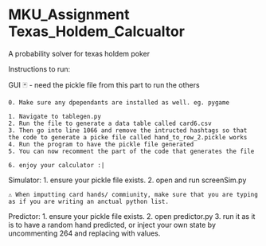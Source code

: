 # MKU_Assignment Texas_Holdem_Calcualtor 
 A probability solver for texas holdem poker

Instructions to run:

GUI 🃏 - need the pickle file from this part to run the others

    0. Make sure any dpependants are installed as well. eg. pygame

    1. Navigate to tablegen.py
    2. Run the file to generate a data table called card6.csv
    3. Then go into line 1066 and remove the intructed hashtags so that the code to generate a picke file called hand_to_row_2.pickle works
    4. Run the program to have the pickle file generated
    5. You can now recomment the part of the code that generates the file

    6. enjoy your calculator :|

Simulator:
    1. ensure your pickle file exists. 
    2. open and run screenSim.py

    ⚠️ When imputting card hands/ commiunity, make sure that you are typing as if you are writing an anctual python list.

Predictor:
    1. ensure your pickle file exists. 
    2. open predictor.py
    3. run it as it is to have a random hand predicted, or inject your own state by uncommenting 264 and replacing with values. 